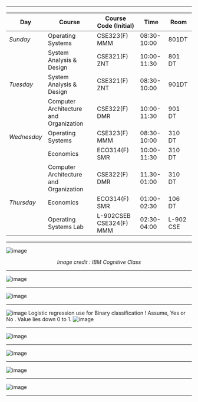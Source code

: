 ***

| Day      | Course                       |Course Code (Initial)| Time  |Room |
| ------   | -----                        | ----           | ---             |----- |
| *Sunday* |  Operating Systems    | CSE323(F) MMM  | 08:30-10:00  | 801DT |
|        |System Analysis & Design|CSE321(F) ZNT|10:00-11:30 |801 DT  |
| *Tuesday*|  System Analysis & Design  | CSE321(F) ZNT  |    08:30-10:00         |901DT |
|    |   Computer Architecture and Organization | CSE322(F) DMR  | 10:00-11:30   |901 DT |
|*Wednesday*|Operating Systems|CSE323(F) MMM|08:30-10:00 |310 DT  |
|     |Economics | ECO314(F) SMR |10:00-11:30 | 310 DT |
|      |Computer Architecture and Organization |CSE322(F) DMR |11.30-01:00|310 DT |
|*Thursday* | Economics|ECO314(F) SMR|01:00-02:30 |106 DT |
|      |Operating Systems Lab |   L-902CSEB CSE324(F) MMM |02:30-04:00|L-902 CSE   |
***


![image](https://user-images.githubusercontent.com/35966401/49700090-5ae7a780-fc04-11e8-922b-2ced8c7a5564.png)<p align='center'> *Image credit : IBM Cognitive Class* </p>
***
![image](https://user-images.githubusercontent.com/35966401/49700287-d64a5880-fc06-11e8-88a9-6fe59a465e9b.png)
***
![image](https://user-images.githubusercontent.com/35966401/49700338-84560280-fc07-11e8-8473-cd9d192bab4a.png)
***
![image](https://user-images.githubusercontent.com/35966401/49803874-4843ae80-fd7b-11e8-8ebe-5949cff5cfb4.png)
Logistic regression use for Binary classification ! Assume, Yes or No . Value lies down 0 to 1. 
![image](https://user-images.githubusercontent.com/35966401/49804053-cbfd9b00-fd7b-11e8-826c-a8834122c880.png)
***
![image](https://user-images.githubusercontent.com/35966401/49804119-f3ecfe80-fd7b-11e8-8ad8-c135c22d6a66.png)
***
![image](https://user-images.githubusercontent.com/35966401/49804190-2565ca00-fd7c-11e8-80d3-6d54c4dbbf2e.png)
***
![image](https://user-images.githubusercontent.com/35966401/49807721-fe5fc600-fd84-11e8-9cd6-d7ff4d298c98.png)
***
![image](https://user-images.githubusercontent.com/35966401/49809521-500a4f80-fd89-11e8-94ae-233bdf1fdb76.png)
***



